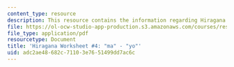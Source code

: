 ```yaml
---
content_type: resource
description: This resource contains the information regarding Hiragana.
file: https://ol-ocw-studio-app-production.s3.amazonaws.com/courses/res-21g-01-kana-spring-2010/adc2ae48682c71103e7651499dd7ac6c_MITRES_21G_01S10_h4.pdf
file_type: application/pdf
resourcetype: Document
title: 'Hiragana Worksheet #4: "ma" - "yo"'
uid: adc2ae48-682c-7110-3e76-51499dd7ac6c
---
```

